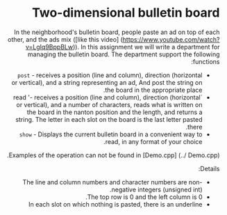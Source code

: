 <div dir = "rtl" lang = "he">

# Two-dimensional bulletin board

In the neighborhood's bulletin board, people paste an ad on top of each other, and the ads mix ([like this video] (https://www.youtube.com/watch?v=LgIq9BppBLw)).
In this assignment we will write a department for managing the bulletin board.
The department support the following functions:

* `post` - receives a position (line and column), direction (horizontal or vertical), and a string representing an ad,
And post the string on the board in the appropriate place.
* `read '- receives a position (line and column), direction (horizontal or vertical), and a number of characters, reads what is written on the board in the nanton position and the length, and returns a string. The letter in each slot on the board is the last letter pasted there.
* `show` - Displays the current bulletin board in a convenient way to read, in any format of your choice.

Examples of the operation can not be found in [Demo.cpp] (../ Demo.cpp).

Details:

* The line and column numbers and character numbers are non-negative integers (unsigned int).
* The top row is 0 and the left column is 0.
* In each slot on which nothing is pasted, there is an underline
